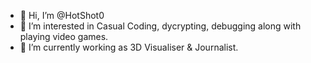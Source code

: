 - 👋 Hi, I’m @HotShot0
- 👀 I’m interested in Casual Coding, dycrypting, debugging along with playing video games.
- 🌱 I’m currently working as 3D Visualiser & Journalist. 

<!---
HotShot0/HotShot0 is a ✨ special ✨ repository because its `README.md` (this file) appears on your GitHub profile.
You can click the Preview link to take a look at your changes.
--->
